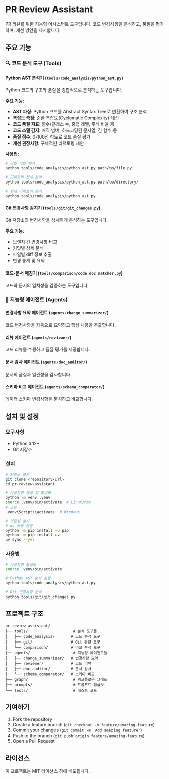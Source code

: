 # PR Review Assistant

PR 리뷰를 위한 지능형 어시스턴트 도구입니다. 코드 변경사항을 분석하고, 품질을 평가하며, 개선 방안을 제시합니다.

## 주요 기능

### 🔍 코드 분석 도구 (Tools)

#### Python AST 분석기 (`tools/code_analysis/python_ast.py`)
Python 코드의 구조와 품질을 종합적으로 분석하는 도구입니다.

**주요 기능:**
- **AST 파싱**: Python 코드를 Abstract Syntax Tree로 변환하여 구조 분석
- **복잡도 측정**: 순환 복잡도(Cyclomatic Complexity) 계산
- **코드 품질 지표**: 함수/클래스 수, 중첩 레벨, 주석 비율 등
- **코드 스멜 감지**: 매직 넘버, 하드코딩된 문자열, 긴 함수 등
- **품질 점수**: 0-100점 척도로 코드 품질 평가
- **개선 권장사항**: 구체적인 리팩토링 제안

**사용법:**
```bash
# 단일 파일 분석
python tools/code_analysis/python_ast.py path/to/file.py

# 디렉토리 전체 분석
python tools/code_analysis/python_ast.py path/to/directory/

# 현재 디렉토리 분석
python tools/code_analysis/python_ast.py
```

#### Git 변경사항 감지기 (`tools/git/git_changes.py`)
Git 저장소의 변경사항을 상세하게 분석하는 도구입니다.

**주요 기능:**
- 브랜치 간 변경사항 비교
- 커밋별 상세 분석
- 파일별 diff 정보 추출
- 변경 통계 및 요약

#### 코드-문서 매칭기 (`tools/comparison/code_doc_matcher.py`)
코드와 문서의 일치성을 검증하는 도구입니다.

### 🤖 지능형 에이전트 (Agents)

#### 변경사항 요약 에이전트 (`agents/change_summarizer/`)
코드 변경사항을 자동으로 요약하고 핵심 내용을 추출합니다.

#### 리뷰 에이전트 (`agents/reviewer/`)
코드 리뷰를 수행하고 품질 평가를 제공합니다.

#### 문서 감사 에이전트 (`agents/doc_auditor/`)
문서의 품질과 일관성을 검사합니다.

#### 스키마 비교 에이전트 (`agents/schema_comparator/`)
데이터 스키마 변경사항을 분석하고 비교합니다.

## 설치 및 설정

### 요구사항
- Python 3.12+
- Git 저장소

### 설치
```bash
# 저장소 클론
git clone <repository-url>
cd pr-review-assistant

# 가상환경 생성 및 활성화
python -m venv .venv
source .venv/bin/activate  # Linux/Mac
# 또는
.venv\Scripts\activate  # Windows

# 의존성 설치
# uv 사용 권장
python -m pip install -U pip
python -m pip install uv
uv sync --yes
```

### 사용법
```bash
# 가상환경 활성화
source .venv/bin/activate

# Python AST 분석 실행
python tools/code_analysis/python_ast.py

# Git 변경사항 분석
python tools/git/git_changes.py
```

## 프로젝트 구조

```
pr-review-assistant/
├── tools/                    # 분석 도구들
│   ├── code_analysis/       # 코드 분석 도구
│   ├── git/                 # Git 관련 도구
│   └── comparison/          # 비교 분석 도구
├── agents/                   # 지능형 에이전트들
│   ├── change_summarizer/   # 변경사항 요약
│   ├── reviewer/            # 코드 리뷰
│   ├── doc_auditor/         # 문서 감사
│   └── schema_comparator/   # 스키마 비교
├── graph/                    # 워크플로우 그래프
├── prompts/                  # 프롬프트 템플릿
└── tests/                    # 테스트 코드
```

## 기여하기

1. Fork the repository
2. Create a feature branch (`git checkout -b feature/amazing-feature`)
3. Commit your changes (`git commit -m 'Add amazing feature'`)
4. Push to the branch (`git push origin feature/amazing-feature`)
5. Open a Pull Request

## 라이선스

이 프로젝트는 MIT 라이선스 하에 배포됩니다.
